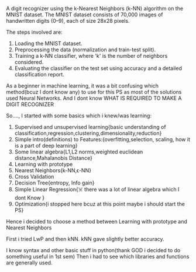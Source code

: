 A digit recognizer using the k-Nearest Neighbors (k-NN) algorithm on the MNIST dataset.
The MNIST dataset consists of 70,000 images of handwritten digits (0–9), each of size 28x28 pixels.

The steps involved are:
1. Loading the MNIST dataset.
2. Preprocessing the data (normalization and train-test split).
3. Training a k-NN classifier, where 'k' is the number of neighbors considered.
4. Evaluating the classifier on the test set using accuracy and a detailed classification report.

As a beginner in machine learning, it was a bit confusing which method(bcuz I dont know any) to use for this PS as most of the solutions used Neural Networks.
And I dont know WHAT IS REQUIRED TO MAKE A DIGIT RECOGNIZER

So...., I started with some basics which i knew/was learning:
1. Supervised and unsupervised learning{basic understanding of classification,regression,clustering,dimensionality,reduction}
2. Simple intro(definitions) to Features:{overfitting,selection, scaling, how it is a part of deep learning}
3. Some linear algebra{L1,L2 norms,weighted euclidean distance,Mahalanobis Distance}
4. Learning with prototype
5. Nearest Neighbors{k-NN,ϵ-NN}
6. Cross Validation
7. Decision Tree{entropy, Info gain}
8. Simple Linear Regression{☠️ there was a lot of linear algebra which I dont Know }
9. Optimization{i stopped here bcuz at this point maybe i should start the PS}

Hence i decided to choose a method between Learning with prototype and Nearest Neighbors

First i tried LwP and then kNN.
kNN gave slightly better accuracy.

I know syntax and other basic stuff in python(thank GOD i decided to do something useful in 1st sem)
Then i had to see which libraries and functions are generally used.

